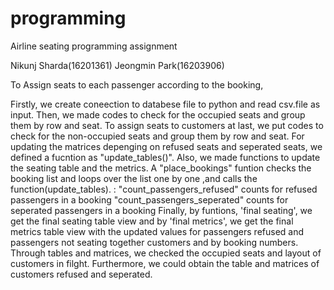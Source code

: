 # programming
Airline seating programming assignment

Nikunj Sharda(16201361)
Jeongmin Park(16203906)

To Assign seats to each passenger according to the booking, 

Firstly, we create coneection to databese file to python and read csv.file as input.
Then, we made codes to check for the occupied seats and group them by row and seat.
To assign seats to customers at last, we put codes to check for the non-occupied seats and group them by row and seat.
For updating the matrices depenging on refused seats and seperated seats, we defined a fucntion as "update_tables()".
Also, we made functions to update the seating table and the metrics.
A "place_bookings" funtion checks the booking list and loops over the list one by one ,and calls the function(update_tables).
: "count_passengers_refused" counts for refused passengers in a booking
  "count_passengers_seperated" counts for seperated passengers in a booking
Finally, by funtions, 'final seating', we get the final seating table view and by 'final metrics', we get the final metrics table view with the updated values for passengers refused and passengers not seating together
customers and by booking numbers. Through tables and matrices, we checked the occupied seats and layout of customers in filght. Furthermore, we could obtain the table and matrices of customers refused and seperated. 
